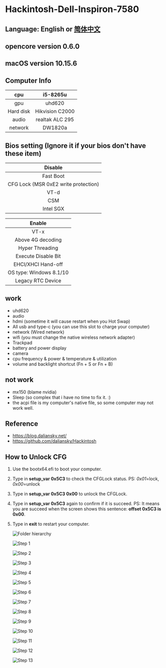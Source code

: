 # Hackintosh-Dell-Inspiron-7580

## Language: English or [简体中文](README.md)

## opencore version 0.6.0

## macOS version 10.15.6

## Computer Info

|    cpu    |    i5-8265u     |
| :-------: | :-------------: |
|    gpu    |     uhd620      |
| Hard disk | Hikvision C2000 |
|   audio   | realtak ALC 295 |
|  network  |     DW1820a     |

## Bios setting (Ignore it if your bios don't have these item)

|               Disable                |
| :----------------------------------: |
|              Fast Boot               |
| CFG Lock (MSR 0xE2 write protection) |
|                 VT-d                 |
|                 CSM                  |
|              Intel SGX               |

|         Enable          |
| :---------------------: |
|          VT-x           |
|    Above 4G decoding    |
|     Hyper Threading     |
|   Execute Disable Bit   |
|   EHCI/XHCI Hand-off    |
| OS type: Windows 8.1/10 |
|    Legacy RTC Device    |

## work

* uhd620
* audio
* hdmi (sometime it will cause restart when you Hot Swap)
* All usb and type-c (you can use this slot to charge your computer)
* network (Wired network)
* wifi (you must change the native wireless network adapter)
* Trackpad
* battery and power display
* camera
* cpu frequency & power & temperature & utilization
* volume and backlight shortcut (Fn + S or Fn + B)

## not work
* mx150 (blame nvidia)
* Sleep (so complex that i have no time to fix it. :) 
* the acpi file is my computer's native file, so some computer may not work well. 

## Reference
* https://blog.daliansky.net/
* https://github.com/daliansky/Hackintosh

## How to Unlock CFG

1. Use the bootx64.efi to boot your computer.

2. Type in **setup_var 0x5C3** to check the CFGLock status.   PS:  *0x01*=lock, *0x00*=unlock

3. Type in **setup_var 0x5C3 0x00** to unlock the CFGLock.

4. Type in **setup_var 0x5C3** again to confirm if it is succeed.  PS: It means you are succeed when the screen shows this sentence:  **offset 0x5C3 is 0x00**.

5. Type in **exit** to restart your computer. 

   ![Folder hierarchy](https://github.com/ppjjhh/Hackintosh-Dell-Inspiron-7580/blob/master/image/ScreenShot.jpeg)

   ![Step 1](https://github.com/ppjjhh/Hackintosh-Dell-Inspiron-7580/blob/master/image/1.jpeg)

   ![Step 2](https://github.com/ppjjhh/Hackintosh-Dell-Inspiron-7580/blob/master/image/2.jpeg)

   ![Step 3](https://github.com/ppjjhh/Hackintosh-Dell-Inspiron-7580/blob/master/image/3.jpeg)

   ![Step 4](https://github.com/ppjjhh/Hackintosh-Dell-Inspiron-7580/blob/master/image/4.jpeg)

   ![Step 5](https://github.com/ppjjhh/Hackintosh-Dell-Inspiron-7580/blob/master/image/5.jpeg)

   ![Step 6](https://github.com/ppjjhh/Hackintosh-Dell-Inspiron-7580/blob/master/image/6.jpeg)

   ![Step 7](https://github.com/ppjjhh/Hackintosh-Dell-Inspiron-7580/blob/master/image/7.jpeg)

   ![Step 8](https://github.com/ppjjhh/Hackintosh-Dell-Inspiron-7580/blob/master/image/8.jpeg)

   ![Step 9](https://github.com/ppjjhh/Hackintosh-Dell-Inspiron-7580/blob/master/image/9.jpeg)

   ![Step 10](https://github.com/ppjjhh/Hackintosh-Dell-Inspiron-7580/blob/master/image/10.jpeg)

   ![Step 11](https://github.com/ppjjhh/Hackintosh-Dell-Inspiron-7580/blob/master/image/11.jpeg)

   ![Step 12](https://github.com/ppjjhh/Hackintosh-Dell-Inspiron-7580/blob/master/image/12.jpeg)

   ![Step 13](https://github.com/ppjjhh/Hackintosh-Dell-Inspiron-7580/blob/master/image/13.jpeg)
   
   
